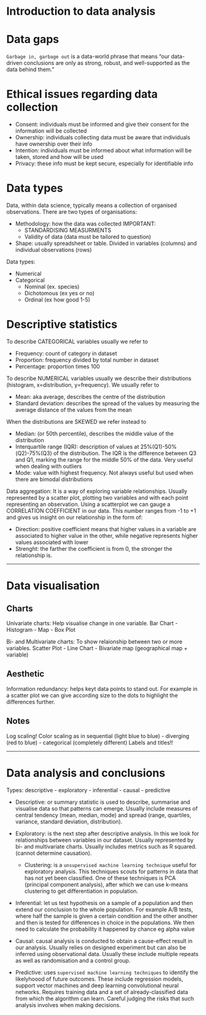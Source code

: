 # Introduction to data analysis

# Data gaps
`Garbage in, garbage out` is a data-world phrase that means “our data-driven conclusions are only as strong, robust, and well-supported as the data behind them.”



# Ethical issues regarding data collection
- Consent: individuals must be informed and give their consent for the information will be collected
- Ownership: individuals collecting data must be aware that individuals have ownership over their info
- Intention: individuals must be informed about what information will be taken, stored and how will be used 
- Privacy: these info must be kept secure, especially for identifiable info



# Data types

Data, within data science, typically means a collection of organised observations. There are two types of organisations:
- Methodology: how the data was collected IMPORTANT: 
	+ STANDARDISING MEASURMENTS
	+ Validity of data (data must be tailored to question)
- Shape: usually spreadsheet or table. Divided in variables (columns) and individual observations (rows)


Data types:
- Numerical
- Categorical
	+ Nominal (ex. species)
	+ Dichotomous (ex yes or no)
	+ Ordinal (ex how good 1-5)




# Descriptive statistics

To describe CATEGORICAL variables usually we refer to
- Frequency: count of category in dataset
- Proportion: frequency divided by total number in dataset
- Percentage: proportion times 100 


To describe NUMERICAL variables usually we describe their distributions (histogram, x=distribution, y=frequency). We usually refer to
- Mean: aka average, describes the centre of the distribution
- Standard deviation: describes the spread of the values by measuring the average distance of the values from the mean

When the distributions are SKEWED we refer instead to 
- Median: (or 50th percentile), describes the middle value of the distribution
- Interquartile range (IQR): description of values at 25%(Q1)-50%(Q2)-75%(Q3) of the distribution. The IQR is the difference between Q3 and Q1, marking the range for the middle 50% of the data. Very useful when dealing with outliers
- Mode: value with highest frequency. Not always useful but used when there are bimodal distributions



Data aggregation:
It is a way of exploring variable relationships. Usually represented by a scatter plot, plotting two variables and with each point representing an observation. Using a scatterplot we can gauge a CORRELATION COEFFICIENT in our data. This number ranges from -1 to +1 and gives us insight on our relationship in the form of:
- Direction: positive coefficient means that higher values in a variable are associated to higher value in the other, while negative represents higher values associated with lower
- Strenght: the farther the coefficient is from 0, the stronger the relationship is.





-------------

# Data visualisation

## Charts

Univariate charts:
Help visualise change in one variable. Bar Chart - Histogram - Map - Box Plot

Bi- and Multivariate charts:
To show relaionship between two or more variables. Scatter Plot - Line Chart - Bivariate map (geographical map + variable)


## Aesthetic
Information redundancy: helps keyt data points to stand out. For example in a scatter plot we can give according size to the dots to highlight the differences further.


## Notes
Log scaling!
Color scaling as in sequential (light blue to blue) - diverging (red to blue) - categorical (completely different)
Labels and titles!!



-------


# Data analysis and conclusions

Types: descriptive - exploratory - inferential - causal - predictive 

- Descriptive: or summary statistic is used to describe, summarise and visualise data so that patterns can emerge. Usually include measures of central tendency (mean, median, mode) and spread (range, quartiles, variance, standard deviation, distribution).

- Exploratory: is the next step after descriptive analysis. In this we look for relationships between variables in our dataset. Usually represented by bi- and multivariate charts. Usually includes metrics such as R squared. (cannot determine causation).
	+ Clustering: is a `unsupervised machine learning technique` useful for exploratory analysis. This techniques scouts for patterns in data that has not yet been classified. One of these techniques is PCA (principal component analysis), after which we can use k-means clustering to get differentiation in population.

- Inferential: let us test hypothesis on a sample of a population and then extend our conclusion to the whole population. For example A/B tests, where half the sample is given a certain condition and the other another and then is tested for differences in choice in the populations. We then need to calculate the probability it happened by chance eg alpha value

- Causal: causal analysis is conducted to obtain a cause-effect result in our analysis. Usually relies on designed experiment but can also be inferred using observational data. Usually these include multiple repeats as well as randomisation and a control group.

- Predictive: uses `supervised machine learning techniques` to identify the likelyhoood of future outcomes. These include regression models, support vector machines and deep learning convolutional neural networks. Requires training data and a set of already-classified data from which the algorithm can learn. Careful judging the risks that such analysis involves when making decisions.


